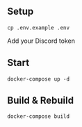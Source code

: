 ## Setup

`cp .env.example .env`

Add your Discord token

## Start

`docker-compose up -d`

## Build & Rebuild

`docker-compose build`
